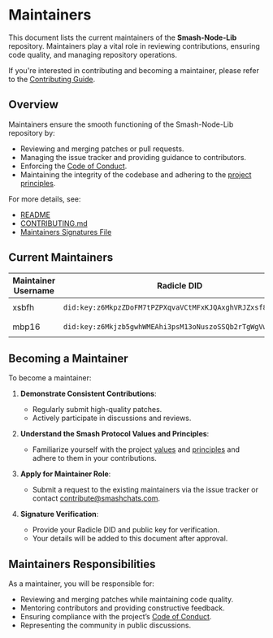 # Maintainers

This document lists the current maintainers of the **Smash-Node-Lib** repository.
Maintainers play a vital role in reviewing contributions, ensuring code quality, and managing repository operations.

If you're interested in contributing and becoming a maintainer, please refer to the [Contributing Guide](./CONTRIBUTING.md).

## **Overview**

Maintainers ensure the smooth functioning of the Smash-Node-Lib repository by:

- Reviewing and merging patches or pull requests.
- Managing the issue tracker and providing guidance to contributors.
- Enforcing the [Code of Conduct](./CODE_OF_CONDUCT.md).
- Maintaining the integrity of the codebase and adhering to the [project principles](https://dev.smashchats.com/Smash%20Principles).

For more details, see:

- [README](../README.md)
- [CONTRIBUTING.md](./CONTRIBUTING.md)
- [Maintainers Signatures File](../.gitsigners)

## **Current Maintainers**

| Maintainer Username | Radicle DID                                                | Affiliation | Public Key Signature                                                                                                                  |
| ------------------- | ---------------------------------------------------------- | ----------- | ------------------------------------------------------------------------------------------------------------------------------------- |
| xsbfh               | `did:key:z6MkpzZDoFM7tPZPXqvaVCtMFxKJQAxghVRJZxsf8s8SqBvm` | USL         | `SHA256:Kt0SHCGEjty8jPPPGBJvSxXxZvwssg1jEFiWHdlQt9I ssh-ed25519 AAAAC3NzaC1lZDI1NTE5AAAAIJyZS5gPsODsGEOjd/MIb7rVaMqo2nJFEuS1UlGiXv0G` |
| mbp16               | `did:key:z6Mkjzb5gwhWMEAhi3psM13oNuszoSSQb2rTgWgVwRdMwrQ3` | Smashchats  | `SHA256:ASPUZBpfZVW8KiPtNe9nhzV+x3+N0ALLqdMRGwoSjpo ssh-ed25519 AAAAC3NzaC1lZDI1NTE5AAAAIFJQ9sfPbJNc93U8VsFsbFFs9KwaUQkXk9XnDA71NEhM` |

## **Becoming a Maintainer**

To become a maintainer:

1. **Demonstrate Consistent Contributions**:
    - Regularly submit high-quality patches.
    - Actively participate in discussions and reviews.

2. **Understand the Smash Protocol Values and Principles**:
    - Familiarize yourself with the project [values](https://dev.smashchats.com/Smash%20Values) and [principles](https://dev.smashchats.com/Smash%20Principles) and adhere to them in your contributions.

3. **Apply for Maintainer Role**:
    - Submit a request to the existing maintainers via the issue tracker or contact [contribute@smashchats.com](mailto:contribute@smashchats.com).

4. **Signature Verification**:
    - Provide your Radicle DID and public key for verification.
    - Your details will be added to this document after approval.

## **Maintainers Responsibilities**

As a maintainer, you will be responsible for:

- Reviewing and merging patches while maintaining code quality.
- Mentoring contributors and providing constructive feedback.
- Ensuring compliance with the project’s [Code of Conduct](./CODE_OF_CONDUCT.md).
- Representing the community in public discussions.
